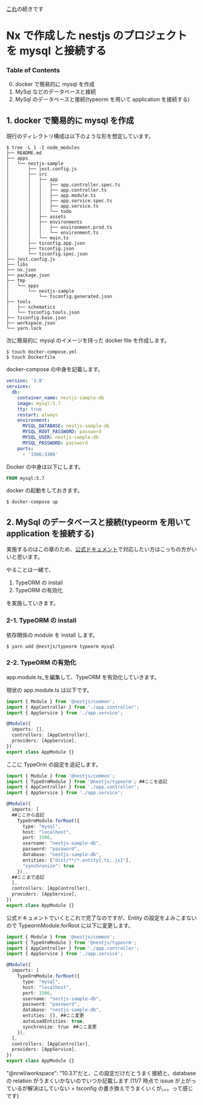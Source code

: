 [これ](https://qiita.com/Gma_Gama/items/f862e7497a9c279b00da)の続きです

# Nx で作成した nestjs のプロジェクトを mysql と接続する

### Table of Contents

0. docker で簡易的に mysql を作成
1. MySql などのデータベースと接続
2. MySql のデータベースと接続(typeorm を用いて application を接続する)

## 1. docker で簡易的に mysql を作成

現行のディレクトリ構成は以下のような形を想定しています。

```terminal
$ tree -L 1 -I node_modules
├── README.md
├── apps
│   └── nestjs-sample
│       ├── jest.config.js
│       ├── src
│       │   ├── app
│       │   │   ├── app.controller.spec.ts
│       │   │   ├── app.controller.ts
│       │   │   ├── app.module.ts
│       │   │   ├── app.service.spec.ts
│       │   │   ├── app.service.ts
│       │   │   └── todo
│       │   ├── assets
│       │   ├── environments
│       │   │   ├── environment.prod.ts
│       │   │   └── environment.ts
│       │   └── main.ts
│       ├── tsconfig.app.json
│       ├── tsconfig.json
│       └── tsconfig.spec.json
├── jest.config.js
├── libs
├── nx.json
├── package.json
├── tmp
│   └── apps
│       └── nestjs-sample
│           └── tsconfig.generated.json
├── tools
│   ├── schematics
│   └── tsconfig.tools.json
├── tsconfig.base.json
├── workspace.json
└── yarn.lock
```

次に簡易的に mysql のイメージを持った docker file を作成します。

```
$ touch docker-compose.yml
$ touch Dockerfile
```

docker-compose の中身を記載します。

```docker-compose.yml
version: '3.8'
services:
  db:
    container_name: nestjs-sample-db
    image: mysql:5.7
    tty: true
    restart: always
    environment:
      MYSQL_DATABASE: nestjs-sample-db
      MYSQL_ROOT_PASSWORD: password
      MYSQL_USER: nestjs-sample-db
      MYSQL_PASSWORD: password
    ports:
      - '3306:3306'

```

Docker の中身は以下にします。

```Dockerfile
FROM mysql:5.7
```

docker の起動をしておきます。

```
$ docker-compose up
```

## 2. MySql のデータベースと接続(typeorm を用いて application を接続する)

実施するのはこの章のため、[公式ドキュメント](https://docs.nestjs.com/techniques/database)で対応したい方はこっちの方がいいと思います。

やることは一緒で、

1. TypeORM の install
2. TypeORM の有効化

を実施していきます。

### 2-1. TypeORM の install

依存関係の module を install します。

```terminal
$ yarn add @nestjs/typeorm typeorm mysql
```

### 2-2. TypeORM の有効化

app.module.ts\_を編集して、TypeORM を有効化していきます。

現状の app.module.ts は以下です。

```app.module.ts
import { Module } from '@nestjs/common';
import { AppController } from './app.controller';
import { AppService } from './app.service';

@Module({
  imports: [],
  controllers: [AppController],
  providers: [AppService],
})
export class AppModule {}

```

ここに TypeOrm の設定を追記します。

```app.module.ts
import { Module } from '@nestjs/common';
import { TypeOrmModule } from '@nestjs/typeorm'; ##ここを追記
import { AppController } from './app.controller';
import { AppService } from './app.service';

@Module({
  imports: [
  ##ここから追記
    TypeOrmModule.forRoot({
      type: "mysql",
      host: "localhost",
      port: 3306,
      username: "nestjs-sample-db",
      password: "password",
      database: "nestjs-sample-db",
      entities: ["dist/**/*.entity{.ts,.js}"],
      "synchronize": true
    }),,
  ##ここまで追記
  ],
  controllers: [AppController],
  providers: [AppService],
})
export class AppModule {}

```

公式ドキュメントでいくとこれで完了なのですが、Entity の設定をよみこまないので TypeormModule.forRoot に以下に変更します。

```app.module.ts
import { Module } from '@nestjs/common';
import { TypeOrmModule } from '@nestjs/typeorm';
import { AppController } from './app.controller';
import { AppService } from './app.service';

@Module({
  imports: [
    TypeOrmModule.forRoot({
      type: "mysql",
      host: "localhost",
      port: 3306,
      username: "nestjs-sample-db",
      password: "password",
      database: "nestjs-sample-db",
      entities: [], ##ここ変更
      autoLoadEntities: true,
      synchronize: true　##ここ変更
    }),
  ],
  controllers: [AppController],
  providers: [AppService],
})
export class AppModule {}
```

"@nrwl/workspace": "10.3.1"だと、この設定だけだとうまく接続と、database の relation がうまくいかないのでいつか記載します.(11/7 時点で issue が上がっているが解決はしていない + tsconfig の書き換えでうまくいくが。。。って感じです)
